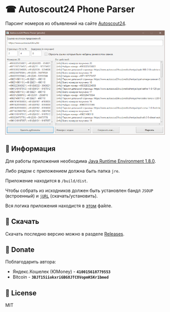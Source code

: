 # ☎ Autoscout24 Phone Parser

Парсинг номеров из объявлений на сайте [Autoscout24](https://www.autoscout24.ru/).

![Screenshot](https://raw.githubusercontent.com/aethletic/autoscout24-phone-parser/main/.github/screen.png)

## 📌 Информация
Для работы приложения необходима [Java Runtime Environment 1.8.0](https://java.com/ru/download/).

Либо рядом с приложением должна быть папка `jre`.

Приложение находится в `/build/dist`.

Чтобы собрать из исходников должен быть установлен бандл `JSOUP` (встроенный) и [`jURL`](https://github.com/TsSaltan/DevelNext-jURL) (скачать/установить).

Вся логика приложения находистя в [этом](https://github.com/aethletic/autoscout24-phone-parser/blob/main/src/app/forms/MainForm.php) файле.

## 💾 Скачать

Скачать последню версию можно в разделе [Releases](https://github.com/aethletic/autoscout24-phone-parser/releases).

## 🙏 Donate

Поблагодарить автора:

* Яндекс.Кошелек (ЮMoney) - **`410015618779553`**
* Bitcoin - **`3BJT15iiokxriGBG8JTC8VopmKSKr1bmed`**

## 🔑 License 
MIT

